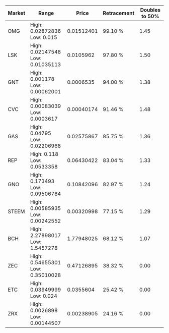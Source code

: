 | Market | Range | Price| Retracement | Doubles to 50% |
| --- | --- | --- | --- | --- |
| OMG | High: 0.02872836<br />Low: 0.015 | 0.01512401 | 99.10 % | 1.45 |
| LSK | High: 0.02147548<br />Low: 0.01035113 | 0.0105962 | 97.80 % | 1.50 |
| GNT | High: 0.001178<br />Low: 0.00062001 | 0.0006535 | 94.00 % | 1.38 |
| CVC | High: 0.00083039<br />Low: 0.0003617 | 0.00040174 | 91.46 % | 1.48 |
| GAS | High: 0.04795<br />Low: 0.02206968 | 0.02575867 | 85.75 % | 1.36 |
| REP | High: 0.118<br />Low: 0.0533358 | 0.06430422 | 83.04 % | 1.33 |
| GNO | High: 0.173493<br />Low: 0.09506784 | 0.10842096 | 82.97 % | 1.24 |
| STEEM | High: 0.00585935<br />Low: 0.00242552 | 0.00320998 | 77.15 % | 1.29 |
| BCH | High: 2.27898017<br />Low: 1.5457278 | 1.77948025 | 68.12 % | 1.07 |
| ZEC | High: 0.54655301<br />Low: 0.35010028 | 0.47126895 | 38.32 % | 0.00 |
| ETC | High: 0.03949999<br />Low: 0.024 | 0.0355604 | 25.42 % | 0.00 |
| ZRX | High: 0.0026898<br />Low: 0.00144507 | 0.00238905 | 24.16 % | 0.00 |
